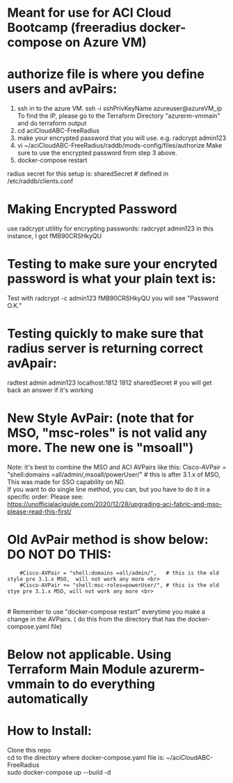 # Meant for use for ACI Cloud Bootcamp (freeradius docker-compose on Azure VM)


  # authorize file is where you define users and avPairs: <br>
  1. ssh in to the azure VM.   ssh -i sshPrivKeyName azureuser@azureVM_ip   To find the IP, please go to the Terraform Directory  "azurerm-vmmain" and do terraform output <br>
  2. cd aciCloudABC-FreeRadius <br>
  3. make your encrypted password that you will use. e.g.  radcrypt admin123 <br>
  4. vi ~/aciCloudABC-FreeRadius/raddb/mods-config/files/authorize   Make sure to use the encrypted password from step 3 above. <br>
  5. docker-compose restart <br>
  

 radius secret for this setup is:     sharedSecret    # defined in /etc/raddb/clients.conf <br>
 
 # Making Encrypted Password <br>
 use radcrypt utilitiy for encrypting passwords:     radcrypt admin123       in this instance, I got fMB90CRSHkyQU <br>
 
 # Testing to make sure your encryted password is what your plain text is: <br>
 Test with radcrypt -c admin123 fMB90CRSHkyQU         you will see "Password O.K." <br>

 # Testing quickly to make sure that radius server is returning correct avApair: <br>
 radtest admin admin123 localhost:1812 1812 sharedSecret          # you will get back an answer if it's working <br>

# New Style AvPair:   (note that for MSO, "msc-roles" is not valid any more.  The new one is "msoall")
 Note:   it's best to combine the MSO and ACI  AVPairs like this:  Cisco-AVPair = "shell:domains =all/admin/,msoall/powerUser/"   # this is after 3.1.x of MSO, 
  This was made for SSO capability on ND. <br>
 If you want to do single line method, you can, but you have to do it in a specific order:  Please see: https://unofficialaciguide.com/2020/12/28/upgrading-aci-fabric-and-mso-please-read-this-first/  <br>

# Old AvPair method is show below:   DO NOT DO THIS: <br>
        #Cisco-AVPair = "shell:domains =all/admin/",   # this is the old style pre 3.1.x MSO,  will not work any more <br>
        #Cisco-AVPair += "shell:msc-roles=powerUser/", # this is the old stye pre 3.1.x MSO, will not work any more <br>
<br>
# Remember to use "docker-compose restart" everytime you make a change in the AVPairs. ( do this from the directory that has the docker-compose.yaml file) <br>



# Below not applicable. Using Terraform Main Module azurerm-vmmain to do everything automatically
#  How to Install:  <br>
   Clone this repo <br>
   cd to the directory where docker-compose.yaml file is:  ~/aciCloudABC-FreeRadius <br>
   sudo docker-compose up --build -d  <br>

